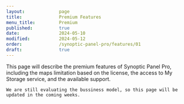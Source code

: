 ```yaml
---
layout:             page
title:              Premium Features
menu_title:         Premium
published:          true
date:               2024-05-10
modified:           2024-05-12
order:              /synoptic-panel-pro/features/01
draft:              true
---
```

<todo visible>
    This page will describe the premium features of Synoptic Panel Pro, including the maps limitation based on the license, the access to My Storage service, and the available support.

    We are still evaluating the bussiness model, so this page will be updated in the coming weeks.
</todo>